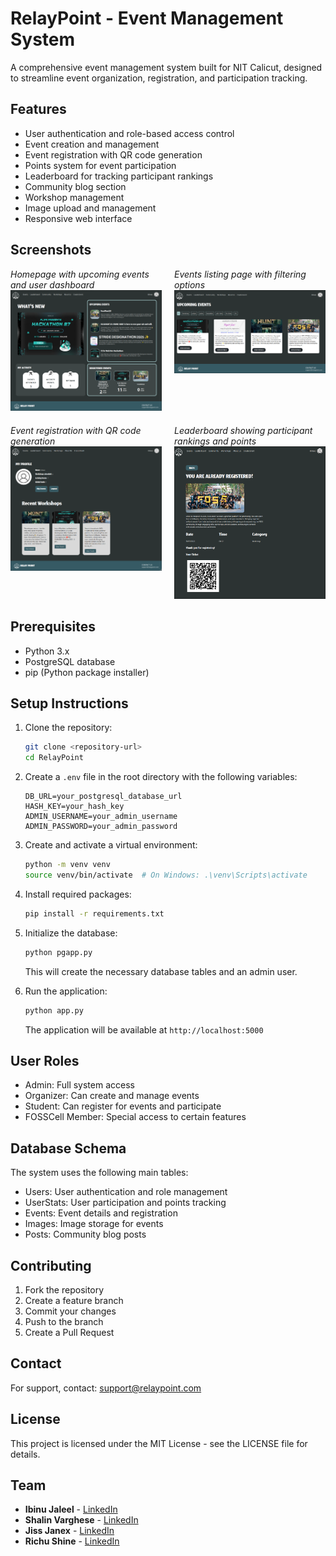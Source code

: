 # RelayPoint - Event Management System

A comprehensive event management system built for NIT Calicut, designed to streamline event organization, registration, and participation tracking.

## Features

- User authentication and role-based access control
- Event creation and management
- Event registration with QR code generation
- Points system for event participation
- Leaderboard for tracking participant rankings
- Community blog section
- Workshop management
- Image upload and management
- Responsive web interface

## Screenshots

<div style="display: grid; grid-template-columns: 1fr 1fr; gap: 20px;">
    <div>
        <em>Homepage with upcoming events and user dashboard</em>
        <img src="static/images/screenshot1.png" alt="Homepage">
    </div>
    <div>
        <em>Events listing page with filtering options</em>
        <img src="static/images/screenshot2.png" alt="Events Page">
    </div>
    <div>
        <em>Event registration with QR code generation</em>
        <img src="static/images/screenshot3.png" alt="Event Registration">
    </div>
    <div>
        <em>Leaderboard showing participant rankings and points</em>
        <img src="static/images/screenshot4.png" alt="Leaderboard">
    </div>
</div>

## Prerequisites

- Python 3.x
- PostgreSQL database
- pip (Python package installer)

## Setup Instructions

1. Clone the repository:
   ```bash
   git clone <repository-url>
   cd RelayPoint
   ```

2. Create a `.env` file in the root directory with the following variables:
   ```
   DB_URL=your_postgresql_database_url
   HASH_KEY=your_hash_key
   ADMIN_USERNAME=your_admin_username
   ADMIN_PASSWORD=your_admin_password
   ```

3. Create and activate a virtual environment:
   ```bash
   python -m venv venv
   source venv/bin/activate  # On Windows: .\venv\Scripts\activate
   ```

4. Install required packages:
   ```bash
   pip install -r requirements.txt
   ```

5. Initialize the database:
   ```bash
   python pgapp.py
   ```
   This will create the necessary database tables and an admin user.

6. Run the application:
   ```bash
   python app.py
   ```
   The application will be available at `http://localhost:5000`

## User Roles

- Admin: Full system access
- Organizer: Can create and manage events
- Student: Can register for events and participate
- FOSSCell Member: Special access to certain features

## Database Schema

The system uses the following main tables:
- Users: User authentication and role management
- UserStats: User participation and points tracking
- Events: Event details and registration
- Images: Image storage for events
- Posts: Community blog posts

## Contributing

1. Fork the repository
2. Create a feature branch
3. Commit your changes
4. Push to the branch
5. Create a Pull Request

## Contact

For support, contact: support@relaypoint.com

## License

This project is licensed under the MIT License - see the LICENSE file for details.

## Team

- **Ibinu Jaleel** - [LinkedIn](https://www.linkedin.com/in/ibinu-jaleel-163000323/)
- **Shalin Varghese** - [LinkedIn](https://www.linkedin.com/in/shalin-varghese-023a08323/)
- **Jiss Janex** - [LinkedIn](https://www.linkedin.com/in/jiss-janex-246711241/)
- **Richu Shine** - [LinkedIn](https://www.linkedin.com/in/richu-shine-b8a771330/)
